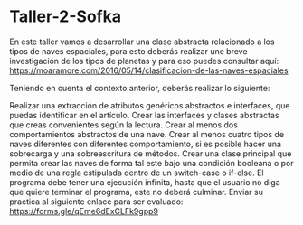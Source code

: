 # Taller-2-Sofka
En este taller vamos a desarrollar una clase abstracta relacionado a los tipos de naves espaciales, para esto deberás realizar une breve investigación de los tipos de planetas y para eso puedes consultar aquí:
https://moaramore.com/2016/05/14/clasificacion-de-las-naves-espaciales

Teniendo en cuenta el contexto anterior, deberás realizar lo siguiente:

Realizar una extracción de atributos genéricos abstractos e interfaces, que puedas identificar en el artículo. Crear las interfaces y clases abstractas que creas convenientes según la lectura.
Crear al menos dos comportamientos abstractos de una nave.
Crear al menos cuatro tipos de naves diferentes con diferentes comportamiento, si es posible hacer una sobrecarga y una sobreescritura de métodos.
Crear una clase principal que permita crear las naves de forma tal este bajo una condición booleana o por medio de una regla estipulada dentro de un switch-case o if-else.
El programa debe tener una ejecución infinita, hasta que el usuario no diga que quiere terminar el programa, este no deberá culminar.
Enviar su practica al siguiente enlace para ser evaluado:
https://forms.gle/qEme6dExCLFk9gpp9
